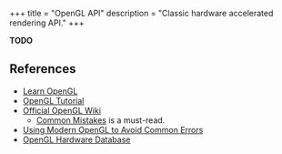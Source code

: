 +++
title = "OpenGL API"
description = "Classic hardware accelerated rendering API."
+++

**TODO**

## References

- [Learn OpenGL](https://learnopengl.com/)
- [OpenGL Tutorial](http://www.opengl-tutorial.org/)
- [Official OpenGL Wiki](https://www.khronos.org/opengl/wiki/)
  - [Common Mistakes](https://www.khronos.org/opengl/wiki/Common_Mistakes) is a must-read.
- [Using Modern OpenGL to Avoid Common Errors](https://juandiegomontoya.github.io/modern_opengl.html)
- [OpenGL Hardware Database](https://opengl.gpuinfo.org/)
